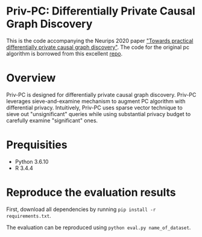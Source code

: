 # Priv-PC: Differentially Private Causal Graph Discovery

This is the code accompanying the Neurips 2020 paper ["Towards practical differentially private causal graph discovery"](https://arxiv.org/abs/2006.08598). The code for the original pc algorithm is borrowed from this excellent [repo](https://github.com/keiichishima/pcalg).

# Overview

Priv-PC is designed for differentially private causal graph discovery. Priv-PC leverages sieve-and-examine mechanism to augment PC algorithm with differential privacy. Intuitively, Priv-PC uses sparse vector technique to sieve out "unsignificant" queries while using substantial privacy budget to carefully examine "significant" ones.

# Prequisities

- Python 3.6.10
- R 3.4.4

# Reproduce the evaluation results

First, download all dependencies by running `pip install -r requirements.txt`.

The evaluation can be reproduced using `python eval.py name_of_dataset`.
